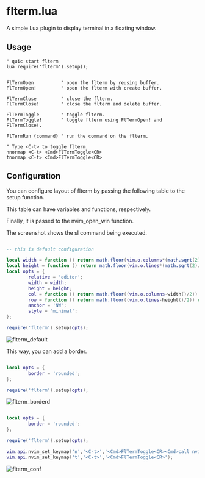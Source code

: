 # flterm.lua

A simple Lua plugin to display terminal in a floating window.

## Usage

~~~vim
" quic start flterm
lua require('flterm').setup();


FlTermOpen          " open the flterm by reusing buffer.
FlTermOpen!         " open the flterm with create buffer.

FlTermClose         " close the flterm.
FlTermClose!        " close the flterm and delete buffer.

FlTermToggle        " toggle flterm.
FlTermToggle!       " toggle flterm using FlTermOpen! and FlTermClose!.

FlTermRun {command} " run the command on the flterm.

" Type <C-t> to toggle flterm.
nnormap <C-t> <Cmd>FlTermToggle<CR>
tnormap <C-t> <Cmd>FlTermToggle<CR>
~~~

## Configuration

You can configure layout of flterm by passing the following table to the setup function.

This table can have variables and functions, respectively.

Finally, it is passed to the nvim_open_win function.

The screenshot shows the sl command being executed.

~~~lua

-- this is default configuration

local width = function () return math.floor(vim.o.columns*(math.sqrt(2)/2)) end;
local height = function () return math.floor(vim.o.lines*(math.sqrt(2)/2)) end;
local opts = {
        relative = 'editor';
        width = width;
        height = height;
        col = function () return math.floor((vim.o.columns-width()/2)) end;
        row = function () return math.floor((vim.o.lines-height()/2)) end;
        anchor = 'NW';
        style = 'minimal';
};

require('flterm').setup(opts);

~~~

![flterm_default](https://user-images.githubusercontent.com/84013946/153116445-11aad054-56aa-450d-9d65-4ef79b38fdc9.png)

This way, you can add a border.

~~~lua

local opts = {
        border = 'rounded';
};

require('flterm').setup(opts);

~~~

![flterm_borderd](https://user-images.githubusercontent.com/84013946/153116434-5fee43cf-9342-4c96-afc5-bdccb38ab241.png)

~~~lua

local opts = {
        border = 'rounded';
};

require('flterm').setup(opts);

vim.api.nvim_set_keymap('n','<C-t>','<Cmd>FlTermToggle<CR><Cmd>call nvim_win_set_option(0,"winhilight","Normal:Normal,FloatBorder:VertSplit")<CR>');
vim.api.nvim_set_keymap('t','<C-t>','<Cmd>FlTermToggle<CR>');
~~~

![flterm_conf](https://user-images.githubusercontent.com/84013946/153116451-a75783c6-717a-4a66-b25b-21dfbf74fea0.png)
